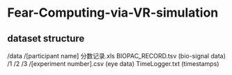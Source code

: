 # Fear-Computing-via-VR-simulation

## dataset structure
/data 
  /[participant name]
    分数记录.xls
    BIOPAC_RECORD.tsv (bio-signal data)
    /1
    /2
    /3
      /[experiment number].csv (eye data)
      TimeLogger.txt (timestamps)
    
